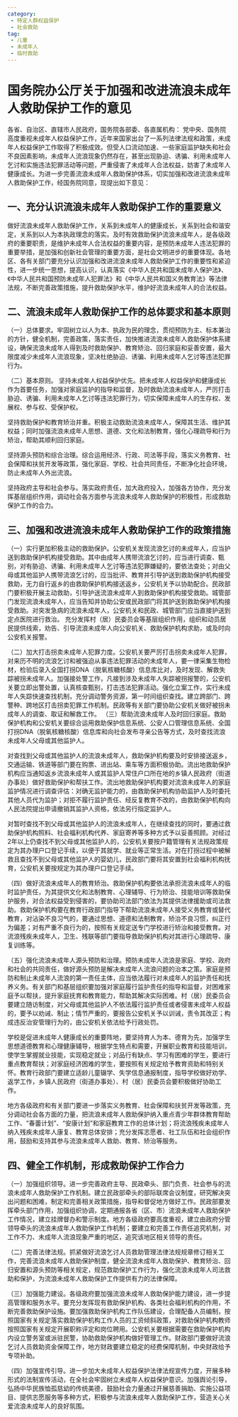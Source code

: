 ```yaml
---
category: 
 - 特定人群权益保护
 - 社会救助
tag:
 - 儿童
 - 未成年人
 - 临时救助
---
```


# 国务院办公厅关于加强和改进流浪未成年人救助保护工作的意见

各省、自治区、直辖市人民政府，国务院各部委、各直属机构：
党中央、国务院高度重视未成年人权益保护工作，近年来国家出台了一系列法律法规和政策，未成年人权益保护工作取得了积极成效。但受人口流动加速、一些家庭监护缺失和社会不良因素影响，未成年人流浪现象仍然存在，甚至出现胁迫、诱骗、利用未成年人乞讨和实施违法犯罪活动等问题，严重侵害了未成年人合法权益，妨害了未成年人健康成长。为进一步完善流浪未成年人救助保护体系，切实加强和改进流浪未成年人救助保护工作，经国务院同意，现提出如下意见：

## 一、充分认识流浪未成年人救助保护工作的重要意义

做好流浪未成年人救助保护工作，关系到未成年人的健康成长，关系到社会和谐安定，关系到以人为本执政理念的落实。及时有效救助保护流浪未成年人，是各级政府的重要职责，是维护未成年人合法权益的重要内容，是预防未成年人违法犯罪的重要举措，是加强和创新社会管理的重要方面，是社会文明进步的重要体现。各地区、各有关部门要充分认识加强和改进流浪未成年人救助保护工作的重要性和紧迫性，进一步统一思想，提高认识，认真落实《中华人民共和国未成年人保护法》、《中华人民共和国预防未成年人犯罪法》和《中华人民共和国义务教育法》等法律法规，不断完善政策措施，提升救助保护水平，维护好流浪未成年人的合法权益。

## 二、流浪未成年人救助保护工作的总体要求和基本原则

（一）总体要求。牢固树立以人为本、执政为民的理念，贯彻预防为主、标本兼治的方针，健全机制，完善政策，落实责任，加快推进流浪未成年人救助保护体系建设，确保流浪未成年人得到及时救助保护、教育矫治、回归家庭和妥善安置，最大限度减少未成年人流浪现象，坚决杜绝胁迫、诱骗、利用未成年人乞讨等违法犯罪行为。

（二）基本原则。
坚持未成年人权益保护优先。把未成年人权益保护和健康成长作为首要任务，加强对家庭监护的指导和监督，及时救助流浪未成年人，严厉打击胁迫、诱骗、利用未成年人乞讨等违法犯罪行为，切实保障未成年人的生存权、发展权、参与权、受保护权。

坚持救助保护和教育矫治并重。积极主动救助流浪未成年人，保障其生活、维护其权益；同时加强流浪未成年人思想、道德、文化和法制教育，强化心理疏导和行为矫治，帮助其顺利回归家庭。

坚持源头预防和综合治理。综合运用经济、行政、司法等手段，落实义务教育、社会保障和扶贫开发等政策，强化家庭、学校、社会共同责任，不断净化社会环境，防止未成年人外出流浪。

坚持政府主导和社会参与。落实政府责任，加大政府投入，加强各方协作，充分发挥基层组织作用，调动社会各方面参与流浪未成年人救助保护的积极性，形成救助保护工作的合力。

## 三、加强和改进流浪未成年人救助保护工作的政策措施

（一）实行更加积极主动的救助保护。公安机关发现流浪乞讨的未成年人，应当护送到救助保护机构接受救助。其中由成年人携带流浪乞讨的，应当进行调查、甄别，对有胁迫、诱骗、利用未成年人乞讨等违法犯罪嫌疑的，要依法查处；对由父母或其他监护人携带流浪乞讨的，应当批评、教育并引导护送到救助保护机构接受救助，无力自行返乡的由救助保护机构接送返乡，公安机关予以协助配合。民政部门要积极开展主动救助，引导护送流浪未成年人到救助保护机构接受救助。城管部门发现流浪未成年人，应当告知并协助公安或民政部门将其护送到救助保护机构接受救助。对突发急病的流浪未成年人，公安机关和民政、城管部门应当直接护送到定点医院进行救治。
充分发挥村（居）民委员会等基层组织作用，组织和动员居民提供线索，劝告、引导流浪未成年人向公安机关、救助保护机构求助，或及时向公安机关报警。

（二）加大打击拐卖未成年人犯罪力度。公安机关要严厉打击拐卖未成年人犯罪，对来历不明的流浪乞讨和被强迫从事违法犯罪活动的未成年人，要一律采集生物检材，检验后录入全国打拐DNA（脱氧核糖核酸）信息库比对，及时发现、解救失踪被拐未成年人。加强接处警工作，凡接到涉及未成年人失踪被拐报警的，公安机关要立即出警处置，认真核查甄别，打击违法犯罪活动。强化立案工作，实行未成年人失踪快速查找机制，充分调动警务资源，第一时间组织查找。建立跨部门、跨警种、跨地区打击拐卖犯罪工作机制。民政等有关部门要协助公安机关做好被拐未成年人的调查、取证和解救工作。
（三）帮助流浪未成年人及时回归家庭。救助保护机构和公安机关要综合运用救助保护信息系统、公安人口管理信息系统、全国打拐DNA（脱氧核糖核酸）信息库和向社会发布寻亲公告等方式，及时查找流浪未成年人父母或其他监护人。

对查找到父母或其他监护人的流浪未成年人，救助保护机构要及时安排接送返乡，交通运输、铁道等部门要在购票、进出站、乘车等方面积极协助。流出地救助保护机构应当通知返乡流浪未成年人或其监护人常住户口所在地的乡镇人民政府（街道办事处）做好救助保护和帮扶工作。流出地救助保护机构要对流浪未成年人的家庭监护情况进行调查评估：对确无监护能力的，由救助保护机构协助监护人及时委托其他人员代为监护；对拒不履行监护责任、经反复教育不改的，由救助保护机构向人民法院提出申请撤销其监护人资格，依法另行指定监护人。

对暂时查找不到父母或其他监护人的流浪未成年人，在继续查找的同时，要通过救助保护机构照料、社会福利机构代养、家庭寄养等多种方式予以妥善照顾。对经过2年以上仍查找不到父母或其他监护人的，公安机关要按户籍管理有关法规政策规定为其办理户口登记手续，以便于其就学、就业等正常生活。对在打拐过程中被解救且查找不到父母或其他监护人的婴幼儿，民政部门要将其安置到社会福利机构抚育，公安机关要按规定为其办理户口登记手续。

（四）做好流浪未成年人的教育矫治。救助保护机构要依法承担流浪未成年人的临时监护责任，为其提供文化和法制教育、心理辅导、行为矫治、技能培训等救助保护服务，对合法权益受到侵害的，要协助司法部门依法为其提供法律援助或司法救助。救助保护机构要在教育行政部门指导下帮助流浪未成年人接受义务教育或替代教育，对沾染不良习气的，要通过思想、道德和法制教育，矫治不良习惯，纠正行为偏差；对有严重不良行为的，按照有关规定送专门学校进行矫治和接受教育。对流浪残疾未成年人，卫生、残联等部门要指导救助保护机构对其进行心理疏导、康复训练等。

（五）强化流浪未成年人源头预防和治理。预防未成年人流浪是家庭、学校、政府和社会的共同责任，做好源头预防是解决未成年人流浪问题的治本之策。家庭是预防和制止未成年人流浪的第一责任主体，应当依法履行对未成年人的监护责任和抚养义务。有关部门和基层组织要加强对家庭履行监护责任的指导和监督，对困难家庭予以帮扶，提升家庭抚育和教育能力，帮助其解决实际困难。村（居）民委员会要建立随访制度，对父母或其他监护人不依法履行监护责任或者侵害未成年人权益的，要予以劝诫、制止；情节严重的，要报告公安机关予以训诫，责令其改正；构成违反治安管理行为的，由公安机关依法给予行政处罚。

学校是促进未成年人健康成长的重要阵地，要坚持育人为本、德育为先，加强学生思想道德教育和心理健康辅导，根据学生特点和需要，开展职业教育和技能培训，使学生掌握就业技能，实现稳定就业；对品行有缺点、学习有困难的学生，要进行重点教育帮扶；对家庭经济困难的学生，要按照有关规定给予教育资助和特别关怀。教育行政部门要建立适龄儿童辍学、失学信息通报制度，指导学校做好劝学、返学工作，乡镇人民政府（街道办事处）、村（居）民委员会要积极做好协助工作。

地方各级政府和有关部门要进一步落实义务教育、社会保障和扶贫开发等政策，充分调动社会各方面的力量，把流浪未成年人救助保护纳入重点青少年群体教育帮助工作、“春蕾计划”、“安康计划”和家庭教育工作的总体计划；将流浪残疾未成年人纳入残疾未成年人康复、教育总体安排；充分发挥志愿者、社工队伍和社会组织作用，鼓励和支持其参与流浪未成年人救助、教育、矫治等服务。

## 四、健全工作机制，形成救助保护工作合力

（一）加强组织领导。进一步完善政府主导、民政牵头、部门负责、社会参与的流浪未成年人救助保护工作机制。建立民政部牵头的部际联席会议制度，研究解决突出问题和困难，制定和完善相关政策措施，指导和督促地方做好工作。民政部要发挥牵头部门作用，加强组织协调，定期通报各省（区、市）流浪未成年人救助保护工作情况，建立挂牌督办和警示制度。地方各级政府要高度重视，建立由政府分管领导牵头的流浪未成年人救助保护工作机制；要建立和完善工作责任追究机制，对工作不力、未成年人流浪现象严重的地区，追究该地区相关领导的责任。

（二）完善法律法规。抓紧做好流浪乞讨人员救助管理法律法规规章修订相关工作，完善流浪未成年人救助保护制度，健全流浪未成年人救助保护、教育矫治、回归安置和源头预防等相关规定，规范救助保护工作行为，强化流浪未成年人司法救助和保护，为流浪未成年人救助保护工作提供有力的法律保障。

（三）加强能力建设。各级政府要加强流浪未成年人救助保护能力建设，进一步提高管理和服务水平。要充分发挥现有救助保护机构、各类社会福利机构的作用，不断完善救助保护设施。要加强救助保护机构工作队伍建设，合理配备人员编制，按照国家有关规定落实救助保护机构工作人员的工资倾斜政策，对救助保护机构教师按照国家有关规定开展职称评定和岗位聘用。公安机关要根据需要在救助保护机构内设立警务室或派驻民警，协助救助保护机构做好管理工作。财政部门要做好流浪乞讨人员救助资金保障工作，地方财政要建立稳定的经费保障机制，中央财政给予专项补助。

（四）加强宣传引导。进一步加大未成年人权益保护法律法规宣传力度，开展多种形式的法制宣传活动，在全社会牢固树立未成年人权益保护意识。加强舆论引导，弘扬中华民族恤孤慈幼的传统美德，鼓励社会力量通过开展慈善捐助、实施公益项目、提供志愿服务等多种方式，积极参与流浪未成年人救助保护工作，营造关心关爱流浪未成年人的良好氛围。